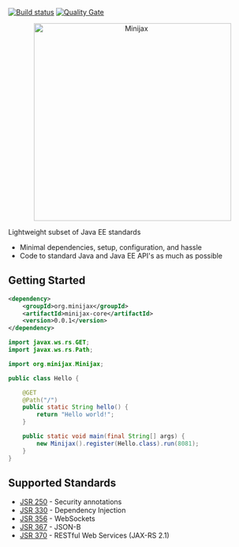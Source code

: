 
[![Build status](https://travis-ci.org/minijax/minijax.svg?branch=master)](https://travis-ci.org/minijax/minijax) [![Quality Gate](https://sonarcloud.io/api/badges/gate?key=org.minijax:minijax)](https://sonarcloud.io/dashboard/index/org.minijax:minijax)

<p align="center">
<img src="images/minijax-800x200.png" width="400" alt="Minijax" title="Minijax"/>
</p>

Lightweight subset of Java EE standards

* Minimal dependencies, setup, configuration, and hassle
* Code to standard Java and Java EE API's as much as possible

Getting Started
---------------

```xml
<dependency>
    <groupId>org.minijax</groupId>
    <artifactId>minijax-core</artifactId>
    <version>0.0.1</version>
</dependency>
```

```java
import javax.ws.rs.GET;
import javax.ws.rs.Path;

import org.minijax.Minijax;

public class Hello {

    @GET
    @Path("/")
    public static String hello() {
        return "Hello world!";
    }

    public static void main(final String[] args) {
        new Minijax().register(Hello.class).run(8081);
    }
}
```

Supported Standards
-------------------

* [JSR 250](https://www.jcp.org/en/jsr/detail?id=250) - Security annotations
* [JSR 330](https://www.jcp.org/en/jsr/detail?id=330) - Dependency Injection
* [JSR 356](https://www.jcp.org/en/jsr/detail?id=356) - WebSockets
* [JSR 367](https://www.jcp.org/en/jsr/detail?id=367) - JSON-B
* [JSR 370](https://www.jcp.org/en/jsr/detail?id=370) - RESTful Web Services (JAX-RS 2.1)
